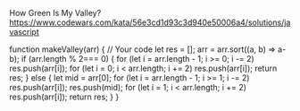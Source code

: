 How Green Is My Valley?
https://www.codewars.com/kata/56e3cd1d93c3d940e50006a4/solutions/javascript


    
function makeValley(arr) {
    // Your code
    let res = [];
    arr = arr.sort((a, b) => a-b);
    if (arr.length % 2=== 0)
    {
      for (let i = arr.length - 1; i >= 0; i -= 2)
        res.push(arr[i]);
      for (let i = 0; i < arr.length; i += 2)
        res.push(arr[i]);
      return res;
    }
    else
    {
      let mid = arr[0];
      for (let i = arr.length - 1; i >= 1; i -= 2)
        res.push(arr[i]);
      res.push(mid);
      for (let i = 1; i < arr.length; i += 2)
        res.push(arr[i]);
      return res;
    }
}



